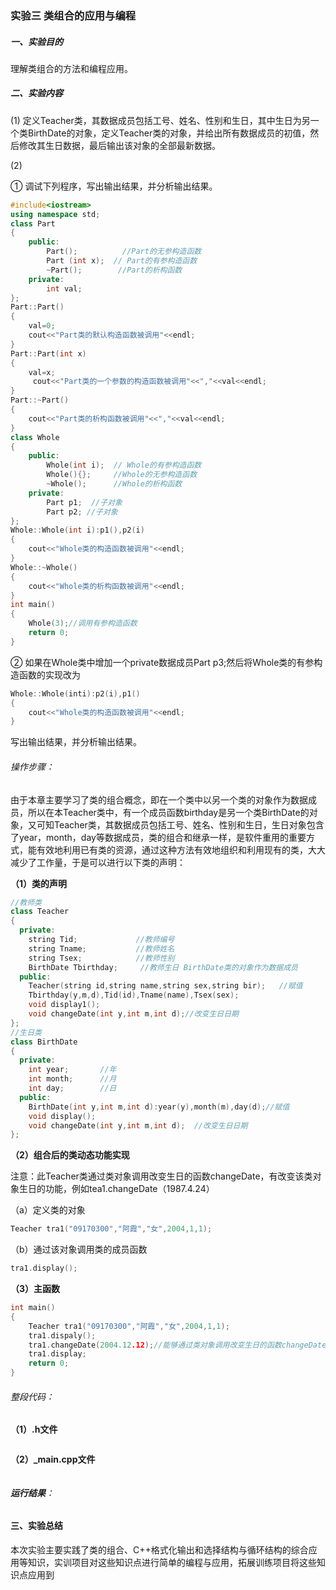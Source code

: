 ### 实验三 类组合的应用与编程

##### 一、实验目的

理解类组合的方法和编程应用。

##### 二、实验内容


(1) 定义Teacher类，其数据成员包括工号、姓名、性别和生日，其中生日为另一个类BirthDate的对象，定义Teacher类的对象，并给出所有数据成员的初值，然后修改其生日数据，最后输出该对象的全部最新数据。

(2)

① 调试下列程序，写出输出结果，并分析输出结果。

```c++
#include<iostream>
using namespace std;
class Part
{
    public:    
        Part();          //Part的无参构造函数    
        Part (int x);  // Part的有参构造函数    
        ~Part();        //Part的析构函数
    private:
        int val;
};
Part::Part()
{
    val=0;
    cout<<"Part类的默认构造函数被调用"<<endl;
}
Part::Part(int x)
{  
    val=x;
     cout<<"Part类的一个参数的构造函数被调用"<<","<<val<<endl;
}
Part::~Part()
{
    cout<<"Part类的析构函数被调用"<<","<<val<<endl;
}
class Whole
{
    public:    
        Whole(int i);  // Whole的有参构造函数   
        Whole(){};     //Whole的无参构造函数 
        ~Whole();      //Whole的析构函数    
    private:   
        Part p1;  //子对象    
        Part p2; //子对象
};
Whole::Whole(int i):p1(),p2(i)
{
    cout<<"Whole类的构造函数被调用"<<endl;
}
Whole::~Whole()
{
    cout<<"Whole类的析构函数被调用"<<endl;
}
int main()
{  
    Whole(3);//调用有参构造函数
    return 0;
}
```

② 如果在Whole类中增加一个private数据成员Part p3;然后将Whole类的有参构造函数的实现改为

```c++
Whole::Whole(inti):p2(i),p1()
{
	cout<<"Whole类的构造函数被调用"<<endl;
}
```

写出输出结果，并分析输出结果。

###### 操作步骤：

由于本章主要学习了类的组合概念，即在一个类中以另一个类的对象作为数据成员，所以在本Teacher类中，有一个成员函数birthday是另一个类BirthDate的对象，又可知Teacher类，其数据成员包括工号、姓名、性别和生日，生日对象包含了year，month，day等数据成员，类的组合和继承一样，是软件重用的重要方式，能有效地利用已有类的资源，通过这种方法有效地组织和利用现有的类，大大减少了工作量，于是可以进行以下类的声明：

**（1）类的声明**       

```c++
//教师类
class Teacher
{
  private:
    string Tid;				//教师编号
    string Tname;			//教师姓名
    string Tsex;			//教师性别
    BirthDate Tbirthday;	 //教师生日 BirthDate类的对象作为数据成员
  public:
    Teacher(string id,string name,string sex,string bir);	//赋值
    Tbirthday(y,m,d),Tid(id),Tname(name),Tsex(sex);
    void display1();
    void changeDate(int y,int m,int d);//改变生日日期
};
//生日类
class BirthDate
{
  private:
    int year;		//年
    int month;		//月
    int day;		//日
  public:
    BirthDate(int y,int m,int d):year(y),month(m),day(d);//赋值
    void display();
    void changeDate(int y,int m,int d);  //改变生日日期
};
```

**（2）组合后的类动态功能实现**

注意：此Teacher类通过类对象调用改变生日的函数changeDate，有改变该类对象生日的功能，例如tea1.changeDate（1987.4.24）

（a）定义类的对象

```c++
Teacher tra1("09170300","阿霞","女",2004,1,1);
```

（b）通过该对象调用类的成员函数

```c++
tra1.display();
```

**（3）主函数**

```c++
int main()
{
    Teacher tra1("09170300","阿霞","女",2004,1,1);
    tra1.dispaly();
    tra1.changeDate(2004.12.12);//能够通过类对象调用改变生日的函数changeDate
    tra1.display;
    return 0;
}
```

###### 整段代码：

**（1）.h文件**

```c++

```

**（2）_main.cpp文件**

```c++

```

###### **运行结果**：

#### 三、实验总结

本次实验主要实践了类的组合、C++格式化输出和选择结构与循环结构的综合应用等知识，实训项目对这些知识点进行简单的编程与应用，拓展训练项目将这些知识点应用到
